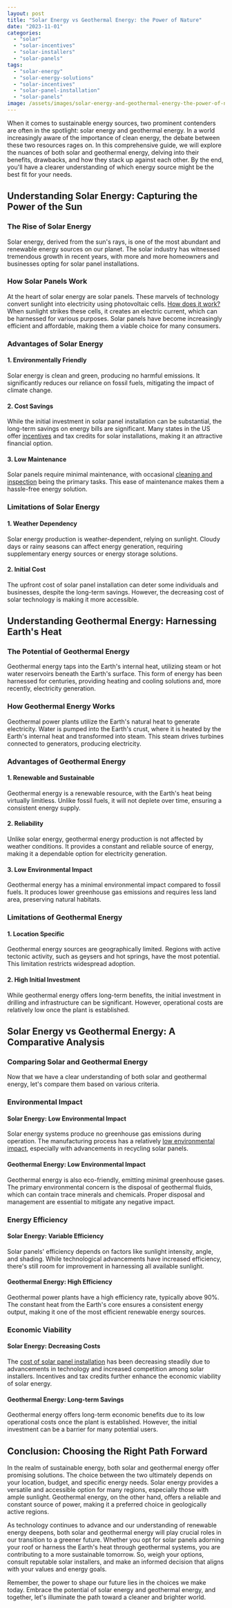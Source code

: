 ```yaml
---
layout: post
title: "Solar Energy vs Geothermal Energy: the Power of Nature"
date: "2023-11-01"
categories: 
  - "solar"
  - "solar-incentives"
  - "solar-installers"
  - "solar-panels"
tags: 
  - "solar-energy"
  - "solar-energy-solutions"
  - "solar-incentives"
  - "solar-panel-installation"
  - "solar-panels"
image: /assets/images/solar-energy-and-geothermal-energy-the-power-of-nature.jpg
---
```


When it comes to sustainable energy sources, two prominent contenders are often in the spotlight: solar energy and geothermal energy. In a world increasingly aware of the importance of clean energy, the debate between these two resources rages on. In this comprehensive guide, we will explore the nuances of both solar and geothermal energy, delving into their benefits, drawbacks, and how they stack up against each other. By the end, you'll have a clearer understanding of which energy source might be the best fit for your needs.

## Understanding Solar Energy: Capturing the Power of the Sun

### The Rise of Solar Energy

Solar energy, derived from the sun's rays, is one of the most abundant and renewable energy sources on our planet. The solar industry has witnessed tremendous growth in recent years, with more and more homeowners and businesses opting for solar panel installations.

### How Solar Panels Work

At the heart of solar energy are solar panels. These marvels of technology convert sunlight into electricity using photovoltaic cells. [How does it work?](/how-do-solar-panels-work/) When sunlight strikes these cells, it creates an electric current, which can be harnessed for various purposes. Solar panels have become increasingly efficient and affordable, making them a viable choice for many consumers.

### Advantages of Solar Energy

#### 1\. Environmentally Friendly

Solar energy is clean and green, producing no harmful emissions. It significantly reduces our reliance on fossil fuels, mitigating the impact of climate change.

#### 2\. Cost Savings

While the initial investment in solar panel installation can be substantial, the long-term savings on energy bills are significant. Many states in the US offer [incentives](/solar-incentive/) and tax credits for solar installations, making it an attractive financial option.

#### 3\. Low Maintenance

Solar panels require minimal maintenance, with occasional [cleaning and inspection](/how-to-clean-solar-panels/) being the primary tasks. This ease of maintenance makes them a hassle-free energy solution.

### Limitations of Solar Energy

#### 1\. Weather Dependency

Solar energy production is weather-dependent, relying on sunlight. Cloudy days or rainy seasons can affect energy generation, requiring supplementary energy sources or energy storage solutions.

#### 2\. Initial Cost

The upfront cost of solar panel installation can deter some individuals and businesses, despite the long-term savings. However, the decreasing cost of solar technology is making it more accessible.

## Understanding Geothermal Energy: Harnessing Earth's Heat

### The Potential of Geothermal Energy

Geothermal energy taps into the Earth's internal heat, utilizing steam or hot water reservoirs beneath the Earth's surface. This form of energy has been harnessed for centuries, providing heating and cooling solutions and, more recently, electricity generation.

### How Geothermal Energy Works

Geothermal power plants utilize the Earth's natural heat to generate electricity. Water is pumped into the Earth's crust, where it is heated by the Earth's internal heat and transformed into steam. This steam drives turbines connected to generators, producing electricity.

### Advantages of Geothermal Energy

#### 1\. Renewable and Sustainable

Geothermal energy is a renewable resource, with the Earth's heat being virtually limitless. Unlike fossil fuels, it will not deplete over time, ensuring a consistent energy supply.

#### 2\. Reliability

Unlike solar energy, geothermal energy production is not affected by weather conditions. It provides a constant and reliable source of energy, making it a dependable option for electricity generation.

#### 3\. Low Environmental Impact

Geothermal energy has a minimal environmental impact compared to fossil fuels. It produces lower greenhouse gas emissions and requires less land area, preserving natural habitats.

### Limitations of Geothermal Energy

#### 1\. Location Specific

Geothermal energy sources are geographically limited. Regions with active tectonic activity, such as geysers and hot springs, have the most potential. This limitation restricts widespread adoption.

#### 2\. High Initial Investment

While geothermal energy offers long-term benefits, the initial investment in drilling and infrastructure can be significant. However, operational costs are relatively low once the plant is established.

## Solar Energy vs Geothermal Energy: A Comparative Analysis

### Comparing Solar and Geothermal Energy

Now that we have a clear understanding of both solar and geothermal energy, let's compare them based on various criteria.

### Environmental Impact

#### Solar Energy: Low Environmental Impact

Solar energy systems produce no greenhouse gas emissions during operation. The manufacturing process has a relatively [low environmental impact](/solar-energy-wildlife-environment-harmony-nature-innovation/), especially with advancements in recycling solar panels.

#### Geothermal Energy: Low Environmental Impact

Geothermal energy is also eco-friendly, emitting minimal greenhouse gases. The primary environmental concern is the disposal of geothermal fluids, which can contain trace minerals and chemicals. Proper disposal and management are essential to mitigate any negative impact.

### Energy Efficiency

#### Solar Energy: Variable Efficiency

Solar panels' efficiency depends on factors like sunlight intensity, angle, and shading. While technological advancements have increased efficiency, there's still room for improvement in harnessing all available sunlight.

#### Geothermal Energy: High Efficiency

Geothermal power plants have a high efficiency rate, typically above 90%. The constant heat from the Earth's core ensures a consistent energy output, making it one of the most efficient renewable energy sources.

### Economic Viability

#### Solar Energy: Decreasing Costs

The [cost of solar panel installation](/navigating-solar-panel-installers-costs-and-financing/) has been decreasing steadily due to advancements in technology and increased competition among solar installers. Incentives and tax credits further enhance the economic viability of solar energy.

#### Geothermal Energy: Long-term Savings

Geothermal energy offers long-term economic benefits due to its low operational costs once the plant is established. However, the initial investment can be a barrier for many potential users.

## Conclusion: Choosing the Right Path Forward

In the realm of sustainable energy, both solar and geothermal energy offer promising solutions. The choice between the two ultimately depends on your location, budget, and specific energy needs. Solar energy provides a versatile and accessible option for many regions, especially those with ample sunlight. Geothermal energy, on the other hand, offers a reliable and constant source of power, making it a preferred choice in geologically active regions.

As technology continues to advance and our understanding of renewable energy deepens, both solar and geothermal energy will play crucial roles in our transition to a greener future. Whether you opt for solar panels adorning your roof or harness the Earth's heat through geothermal systems, you are contributing to a more sustainable tomorrow. So, weigh your options, consult reputable solar installers, and make an informed decision that aligns with your values and energy goals.

Remember, the power to shape our future lies in the choices we make today. Embrace the potential of solar energy and geothermal energy, and together, let's illuminate the path toward a cleaner and brighter world.
